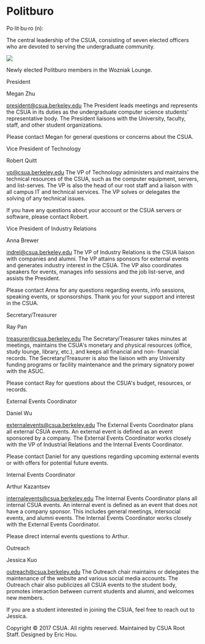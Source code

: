 # Politburo

Po·lit·bu·ro (n):

The central leadership of the CSUA, consisting of seven elected officers who
are devoted to serving the undergraduate community.

![][pb]

Newly elected Politburo members in the Wozniak Lounge.

[pb]: img/pb.jpg

President

Megan Zhu

president@csua.berkeley.edu
The President leads meetings and represents the CSUA in its duties as the
undergraduate computer science students' representative body. The President
liaisons with the University, faculty, staff, and other student
organizations.

Please contact Megan for general questions or concerns about the CSUA.

Vice President of Technology

Robert Quitt

vp@csua.berkeley.edu
The VP of Technology administers and maintains the technical resources of the
CSUA, such as the computer equipment, servers, and list-serves. The VP is
also the head of our root staff and a liaison with all campus IT and
technical services. The VP solves or delegates the solving of any technical
issues.

If you have any questions about your account or the CSUA servers or software,
please contact Robert.

Vice President of Industry Relations

Anna Brewer

indrel@csua.berkeley.edu
The VP of Industry Relations is the CSUA liaison with companies and alumni.
The VP attains sponsors for external events and generates industry interest
in the CSUA. The VP also coordinates speakers for events, manages info
sessions and the job list-serve, and assists the President.

Please contact Anna for any questions regarding events, info sessions,
speaking events, or sponsorships. Thank you for your support and interest in
the CSUA.

Secretary/Treasurer

Ray Pan

treasurer@csua.berkeley.edu
The Secretary/Treasurer takes minutes at meetings, maintains the CSUA's
monetary and physical resources (office, study lounge, library, etc.), and
keeps all financial and non- financial records. The Secretary/Treasurer is
also the liaison with any University funding programs or facility maintenance
and the primary signatory power with the ASUC.

Please contact Ray for questions about the CSUA's budget, resources, or
records.

External Events Coordinator

Daniel Wu

externalevents@csua.berkeley.edu
The External Events Coordinator plans all external CSUA events. An external
event is defined as an event sponsored by a company. The External Events
Coordinator works closely with the VP of Industrial Relations and the
Internal Events Coordinator.

Please contact Daniel for any questions regarding upcoming external events or
with offers for potential future events.

Internal Events Coordinator

Arthur Kazantsev

internalevents@csua.berkeley.edu
The Internal Events Coordinator plans all internal CSUA events. An internal
event is defined as an event that does not have a company sponsor. This
includes general meetings, intersocial events, and alumni events. The
Internal Events Coordinator works closely with the External Events
Coordinator.

Please direct internal events questions to Arthur.

Outreach

Jessica Kuo

outreach@csua.berkeley.edu
The Outreach chair maintains or delegates the maintenance of the website and
various social media accounts. The Outreach chair also publicizes all CSUA
events to the student body, promotes interaction between current students and
alumni, and welcomes new members.

If you are a student interested in joining the CSUA, feel free to reach out
to Jessica.

Copyright © 2017 CSUA. All rights reserved. Maintained by CSUA Root Staff.
Designed by Eric Hou.
